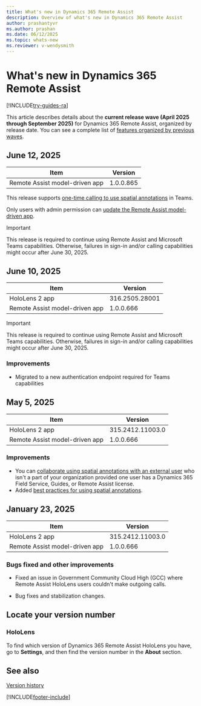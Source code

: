 ```yaml
---
title: What's new in Dynamics 365 Remote Assist
description: Overview of what's new in Dynamics 365 Remote Assist
author: prashantyvr
ms.author: prashan
ms.date: 06/12/2025
ms.topic: whats-new
ms.reviewer: v-wendysmith
---
```


# What's new in Dynamics 365 Remote Assist

[!INCLUDE[try-guides-ra](../includes/try-guides-ra.md)]

This article describes details about the **current release wave (April 2025 through September 2025)** for Dynamics 365 Remote Assist, organized by release date. You can see a complete list of [features organized by previous waves](version-history.md).

## June 12, 2025

|Item|Version|
|----|-------|
|Remote Assist model-driven app | 1.0.0.865|

This release supports [one-time calling to use spatial annotations](teams-mobile-annotate.md#enable-a-one-time-call-to-use-spatial-annotations) in Teams.

Only users with admin permission can [update the Remote Assist model-driven app](ra-webapp-install.md#update-the-model-driven-app-to-the-latest-version).

> [!IMPORTANT]
> This release is required to continue using Remote Assist and Microsoft Teams capabilities. Otherwise, failures in sign-in and/or calling capabilities might occur after June 30, 2025.

## June 10, 2025

|Item|Version|
|----|-------|
|HoloLens 2 app | 316.2505.28001 |
|Remote Assist model-driven app | 1.0.0.666|

> [!IMPORTANT]
> This release is required to continue using Remote Assist and Microsoft Teams capabilities. Otherwise, failures in sign-in and/or calling capabilities might occur after June 30, 2025.

### Improvements

- Migrated to a new authentication endpoint required for Teams capabilities

## May 5, 2025

|Item|Version|
|----|-------|
|HoloLens 2 app | 315.2412.11003.0 |
|Remote Assist model-driven app | 1.0.0.666|

### Improvements

- You can [collaborate using spatial annotations with an external user](teams-mobile-annotate.md#enable-a-one-time-call-to-use-spatial-annotations) who isn't a part of your organization provided one user has a Dynamics 365 Field Service, Guides, or Remote Assist license.
- Added [best practices for using spatial annotations](teams-mobile-annotate.md#best-practices).

## January 23, 2025

|Item|Version|
|----|-------|
|HoloLens 2 app | 315.2412.11003.0 |
|Remote Assist model-driven app | 1.0.0.666|

### Bugs fixed and other improvements

- Fixed an issue in Government Community Cloud High (GCC) where Remote Assist HoloLens users couldn't make outgoing calls.

- Bug fixes and stabilization changes.

## Locate your version number

### HoloLens

To find which version of Dynamics 365 Remote Assist HoloLens you have, go to **Settings**, and then find the version number in the **About** section.

## See also

[Version history](version-history.md)

[!INCLUDE[footer-include](../includes/footer-banner.md)]
